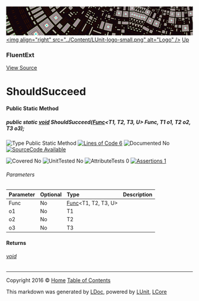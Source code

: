 ![](../Content/LUnit-banner-small.png "")
[&lt;img align=&quot;right&quot; src=&quot;../Content/LUnit-logo-small.png&quot; alt=&quot;Logo&quot; /&gt;](../../README.md)
[Up](FluentExt.md)

### FluentExt
[View Source](../Extensions/FluentExt.cs)

# ShouldSucceed

#### Public Static Method

##### public static <a href="https://msdn.microsoft.com/en-us/library/system.void.aspx" alt="">void</a> ShouldSucceed(<a href="https://msdn.microsoft.com/en-us/library/bb549430.aspx" alt="" target="_blank">Func</a>&lt;T1, T2, T3, U&gt; Func, T1 o1, T2 o2, T3 o3);

![Type Public Static Method](http://b.repl.ca/v1/Type-Public%20Static%20Method-blue.png "") [![Lines of Code 6](http://b.repl.ca/v1/Lines%20of%20Code-6-blue.png "")](../Extensions/FluentExt.cs#L28)    ![Documented No](http://b.repl.ca/v1/Documented-No-red.png "") [![SourceCode Available](http://b.repl.ca/v1/SourceCode-Available-brightgreen.png "")](../Extensions/FluentExt.cs#L28)

![Covered No](http://b.repl.ca/v1/Covered-No-red.png "") ![UnitTested No](http://b.repl.ca/v1/UnitTested-No-lightgrey.png "") ![AttributeTests 0](http://b.repl.ca/v1/AttributeTests-0-lightgrey.png "") [![Assertions 1](http://b.repl.ca/v1/Assertions-1-brightgreen.png "")](../Extensions/FluentExt.cs)

###### Parameters

Parameter | Optional | Type | Description
:---  | :---  | :---  | :--- 
Func | No | <a href="https://msdn.microsoft.com/en-us/library/bb549430.aspx" alt="" target="_blank">Func</a>&lt;T1, T2, T3, U&gt; | 
o1 | No | T1 | 
o2 | No | T2 | 
o3 | No | T3 | 


#### Returns

###### [void](https://msdn.microsoft.com/en-us/library/system.void.aspx)



---

Copyright 2016 &copy; [Home](../../README.md) [Table of Contents](../../TableOfContents.md)

This markdown was generated by [LDoc](https://github.com/CodeSingularity/LDoc), powered by [LUnit](https://github.com/CodeSingularity/LUnit), [LCore](https://github.com/CodeSingularity/LCore)
